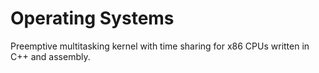 # Operating Systems
Preemptive multitasking kernel with time sharing for x86 CPUs written in C++ and assembly.
